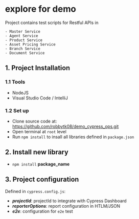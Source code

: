 # explore for demo
 Project contains test scripts for Restful APIs in
 
    - Master Service
    - Agent Service
    - Product Service
    - Asset Pricing Service
    - Branch Service
    - Document Service

## 1. Project Installation
### 1.1 Tools
- NodeJS
- Visual Studio Code / IntelliJ

### 1.2 Set up
- Clone source code at: https://github.com/robbytk08/demo_cypress_ops.git
- Open terminal at `root` level
- Run `npm install` to insall all libraries defined in `package.json`

## 2. Install new library
- `npm install` **package_name**

## 3. Project configuration
Defined in `cypress.config.js`:

- ***projectId***: projectId to integrate with Cypress Dashboard
- ***reporterOptions***: report configuration in HTLM/JSON
- ***e2e***: configuration for `e2e` test
